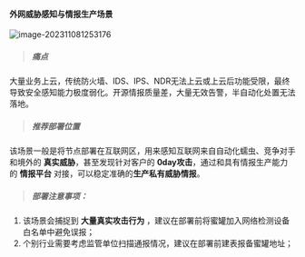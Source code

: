 #### 外网威胁感知与情报生产场景

![image-202311081253176](https://hfish.net/images/202311081253176.png)

> ##### 痛点

大量业务上云，传统防火墙、IDS、IPS、NDR无法上云或上云后功能受限，最终导致安全感知能力极度弱化。开源情报质量差，大量无效告警，半自动化处置无法落地。

> ##### 推荐部署位置

该场景一般是将节点部署在互联网区，用来感知互联网来自自动化蠕虫、竞争对手和境外的 **真实威胁**，甚至发现针对客户的 **0day攻击**，通过和具有情报生产能力的 **情报平台** 对接，可以稳定准确的**生产私有威胁情报**。


> ##### 部署注意事项：

1. 该场景会捕捉到 **大量真实攻击行为** ，建议在部署前将蜜罐加入网络检测设备白名单中避免误报；
2. 个别行业需要考虑监管单位扫描通报情况，建议在部署前建表报备蜜罐地址；

